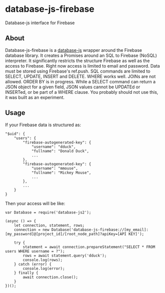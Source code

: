 # database-js-firebase
Database-js interface for Firebase
## About
Database-js-firebase is a [database-js](https://github.com/mlaanderson/database-js) wrapper around the Firebase database library. It creates a Promises around an SQL to Firebase (NoSQL) interpreter.
It significantly restricts the structure Firebase as well as the access to Firebase. Right now access is limited to email and password. Data must be stored using Firebase's ref.push. SQL commands are limited to SELECT, UPDATE, INSERT and DELETE. WHERE works well. JOINs are not allowed. ORDER BY is in progress.
While a SELECT command can return a JSON object for a given field, JSON values cannot be UPDATEd or INSERTed, or be part of a WHERE clause.
You probably should not use this, it was built as an experiment.
## Usage
If your Firebase data is structured as:
~~~~
"$uid": {
    "users": {
        "firebase-autogenerated-key": {
            "username": "dduck",
            "fullname": "Donald Duck",
            ...
        },
        "firebase-autogenerated-key": {
            "username": "mmouse",
            "fullname": "Mickey Mouse",
            ...
        },
        ...
    }
}
~~~~

Then your access will be like:
~~~~
var Database = require('database-js2');

(async () => {
    let connection, statement, rows;
    connection = new Database('database-js-firebase://[my_email]:[my_password]@[project_id]/[root_node_path]?apiKey=[API KEY]');
    
    try {
        statement = await connection.prepareStatement("SELECT * FROM users WHERE username = ?");
        rows = await statement.query('dduck');
        console.log(rows);
    } catch (error) {
        console.log(error);
    } finally {
        await connection.close();
    }
})();
~~~~
